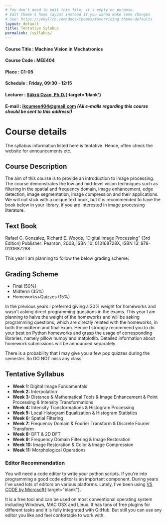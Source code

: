 ```yaml
---
# You don't need to edit this file, it's empty on purpose.
# Edit theme's home layout instead if you wanna make some changes
# See: https://jekyllrb.com/docs/themes/#overriding-theme-defaults
layout: default
title: Tentative Sylabus
permalink: /syllabus/
---
```

#### Course Title : Machine Vision in Mechatronics
#### Course Code : MEE404
#### Place : C1-05
#### Schedule : Friday, 09:30 - 12:15
#### Lecturer : [Şükrü Ozan, Ph.D.](http://sukruozan.com){:target='blank'}
#### E-mail : [ikcumee404@gmail.com](mailto:ikcumee404@gmail.com) _(All e-mails regarding this course should be sent to this address!)_

# Course details

The syllabus information listed here is tentative. Hence, often check the website for announcements etc.

## Course Description

The aim of this course is to provide an introduction to image processing. The course demonstrates the low and mid-level vision techniques such as filtering in the spatial and frequency domain, image enhancement, edge detection, image segmentation, image compression and their applications. We will not stick with a unique text book, but it is recommended to have the book below in your library,  if you are interested in image processing literature.

## Text Book
Rafael C. Gonzalez, Richard E. Woods, “Digital Image Processing” (3rd Edition) Publisher: Pearson, 2008, ISBN 10: 013168728X, ISBN 13: 978-0131687288

This year I am planning to follow the below grading scheme:

## Grading Scheme
- Final (50%)
- Midterm (35%)
- Homeworks+Quizzes (15%)

In the previous years I preferred giving a 30% weight for homeworks and wasn't asking direct programming questions in the exams. This year I am planning to halve the weight of the homeworks and will be asking programming questions, which are directly related with the homeworks, in both the midterm and final exam. Hence I strongly recommend you to do your best on Python homeworks and grasp the usage of corresponding libraries, namely pillow numpy and matplotlib. Detailed information about homework submissions will be announced separately.

There is a probability that I may give you a few pop quizzes during the semester. So DO NOT miss any class.


## Tentative Syllabus

 - **Week 1:**   Digital Image Fundamentals
 - **Week 2:**   Interpolation
 - **Week 3:**   Distance & Mathematical Tools & Image Enhancement & Point Processing & Intensity Transformations
 - **Week 4:**   Intensity Transformations & Histogram Processing
 - **Week 5:**   Local Histogram Equalization & Histogram Statistics
 - **Week 6:**   Spatial Filtering
 - **Week 7:**   Frequency Domain & Fourier Transform & Discrete Fourier Transform
 - **Week 8:**   DFT &  2D DFT
 - **Week 9:**   Frequency Domain Filtering & Image Restoration
 - **Week 10:**  Image Restoration & Color & Image Compression
 - **Week 11:**  Morphological Operations

### **Editor Recommendation**

You will need a code editor to write your python scripts. If you're into programming a good code editor is an important component. During years I've used lots of editors on various platforms. Lately, I've been using [VS CODE by Microsoft](https://code.visualstudio.com){:target="blank"}. 

It is a free tool and can be used on most conventional operating system including Windows, MAC OSX and Linux. It has tons of free plugins for different tasks and it is fully integrated with GitHub. But still you can use any editor you like and feel confortable to work with.
